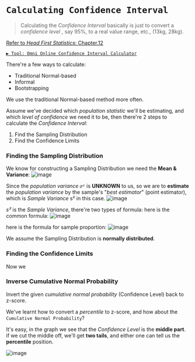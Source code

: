 # `Calculating Confidence Interval`

> Calculating the _Confidence Interval_ basically is just to convert a _confidence level_ , say 95%,  to a real value range, etc., (13kg, 28kg).

[Refer to _Head First Statistics_: Chapter.12](https://github.com/solomonxie/solomonxie.github.io/issues/50#issuecomment-418623355)

[`▶︎ Tool: Omni Online Confidence Interval Calculator`](https://www.omnicalculator.com/statistics/confidence-interval)

There're a few ways to calculate:
- Traditional Normal-based
- Informal
- Bootstrapping

We use the traditional Normal-based method more often.

Assume we've decided which _population statistic_ we'll be estimating, 
and which _level of confidence_ we need it to be,
then there're 2 steps to calculate the _Confidence Interval_:
1. Find the Sampling Distribution
2. Find the Confidence Limits



### Finding the Sampling Distribution
We know for constructing a Sampling Distribution we need the **Mean & Variance**:
![image](https://user-images.githubusercontent.com/14041622/45032478-80ed3100-b084-11e8-89b4-1bcfaeafd732.png)

Since the _population variance_ `𝜎²` is **UNKNOWN** to us,
so we are to **estimate** the _population variance_ by the sample's "_best estimator_" (point estimator), which is _Sample Variance_ s² in this case.
![image](https://user-images.githubusercontent.com/14041622/45032715-138dd000-b085-11e8-9b1a-4f6bfbc4c9b4.png)

_s²_ is the _Sample Variance_, there're two types of formula:
here is the common formula:
![image](https://user-images.githubusercontent.com/14041622/45076891-34563400-b11e-11e8-82c1-b68c0c4a6186.png)

here is the formula for sample proportion:
![image](https://user-images.githubusercontent.com/14041622/45082206-63bf6d80-b12b-11e8-8418-05eef124e8fd.png)


We assume the Sampling Distribution is **normally distributed**.

### Finding the Confidence Limits

Now we 



### Inverse Cumulative Normal Probability
Invert the given _cumulative normal probability_ (Confidence Level) back to z-score.

We've learnt how to convert a _percentile_ to z-score, and how about the `Cumulative Normal Probability`?

It's easy, in the graph we see that the _Confidence Level_ is the **middle part**.
if we cut the middle off, we'll get **two tails**, and either one can tell us the **percentile** position.

![image](https://user-images.githubusercontent.com/14041622/45081405-b9931600-b129-11e8-847e-1284ee9e7917.png)



